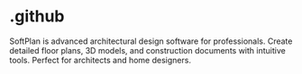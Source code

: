 # .github
SoftPlan is advanced architectural design software for professionals. Create detailed floor plans, 3D models, and construction documents with intuitive tools. Perfect for architects and home designers.
